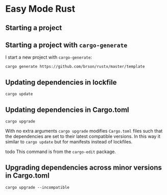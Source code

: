 # Easy Mode Rust

## Starting a project

## Starting a project with `cargo-generate`

I start a new project with `cargo-generate`:

```
cargo generate https://github.com/brson/rustx/master/template
```


## Updating dependencies in lockfile

```
cargo update
```

## Updating dependencies in Cargo.toml

```
cargo upgrade
```

With no extra arguments `cargo upgrade` modifies
`Cargo.toml` files such that the dependencies are
set to their latest compatible versions.
In this way it similar to `cargo update` but for manifests
instead of lockfiles.

todo This command is from the `cargo-edit` package.

## Upgrading dependencies across minor versions in Cargo.toml


```
cargo upgrade --incompatible
```
